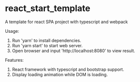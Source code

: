 # react_start_template
A template for react SPA project with typescript and webpack

Usage:
1. Run 'yarn' to install dependencies.
2. Run 'yarn start' to start web server.
3. Open browser and input 'http://localhost:8080' to view result.

Features:
1. React framework with typescript and bootstrap support.
2. Display loading animation while DOM is loading.


